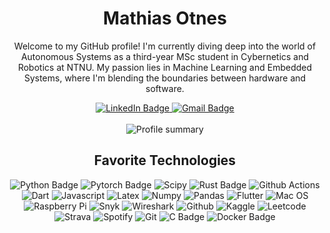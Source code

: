 <div align="center">
  <h1>Mathias Otnes</h1>
  <p>Welcome to my GitHub profile! I'm currently diving deep into the world of Autonomous Systems as a third-year MSc student in Cybernetics and Robotics at NTNU. My passion lies in Machine Learning and Embedded Systems, where I'm blending the boundaries between hardware and software.</p>
  
  <!-- LinkedIn Badge -->
  <a href="https://www.linkedin.com/in/mathias-otnes-143912231/">
    <img src="https://img.shields.io/badge/LinkedIn-0077B5?style=for-the-badge&logo=linkedin&logoColor=white" alt="LinkedIn Badge">
  </a>
  <a href="mailto:Mathias.otnes@gmail.com">
    <img src="https://img.shields.io/badge/Gmail-D14836?style=for-the-badge&logo=gmail&logoColor=white" alt="Gmail Badge">
  </a>

  <br>
  <br>
  
  <!-- GitHub Stats Graph -->
  <img src="https://github-profile-summary-cards.vercel.app/api/cards/profile-details?username=Mathiasotnes&theme=github_dark" alt="Profile summary">
  

  <H2>Favorite Technologies</H2>
  <!-- Technologies Badges -->
  <img src="https://img.shields.io/badge/Python-FFD43B?style=for-the-badge&logo=python&logoColor=blue" alt="Python Badge">
  <img src="https://img.shields.io/badge/PyTorch-EE4C2C?style=for-the-badge&logo=pytorch&logoColor=white" alt="Pytorch Badge">
  <img src="https://img.shields.io/badge/SciPy-654FF0?style=for-the-badge&logo=SciPy&logoColor=white" alt="Scipy">
  <img src="https://img.shields.io/badge/Rust-black?style=for-the-badge&logo=rust&logoColor=#E57324" alt="Rust Badge">
  <img src="https://img.shields.io/badge/Github%20Actions-282a2e?style=for-the-badge&logo=githubactions&logoColor=367cfe" alt="Github Actions">
  <img src="https://img.shields.io/badge/Dart-0175C2?style=for-the-badge&logo=dart&logoColor=white" alt="Dart">
  <img src="https://img.shields.io/badge/JavaScript-323330?style=for-the-badge&logo=javascript&logoColor=F7DF1E" alt="Javascript">
  <img src="https://img.shields.io/badge/LaTeX-47A141?style=for-the-badge&logo=LaTeX&logoColor=white" alt="Latex">
  <img src="https://img.shields.io/badge/Numpy-777BB4?style=for-the-badge&logo=numpy&logoColor=white" alt="Numpy">
  <img src="https://img.shields.io/badge/Pandas-2C2D72?style=for-the-badge&logo=pandas&logoColor=white" alt="Pandas">
  <img src="https://img.shields.io/badge/Flutter-02569B?style=for-the-badge&logo=flutter&logoColor=white" alt="Flutter">
  <img src="https://img.shields.io/badge/mac%20os-000000?style=for-the-badge&logo=apple&logoColor=white" alt="Mac OS">
  <img src="https://img.shields.io/badge/Raspberry%20Pi-A22846?style=for-the-badge&logo=Raspberry%20Pi&logoColor=white" alt="Raspberry Pi">
  <img src="https://img.shields.io/badge/Snyk-4C4A73?style=for-the-badge&logo=snyk&logoColor=white" alt="Snyk">
  <img src="https://img.shields.io/badge/Wireshark-1679A7?style=for-the-badge&logo=Wireshark&logoColor=white" alt="Wireshark">
  <img src="https://img.shields.io/badge/GitHub-100000?style=for-the-badge&logo=github&logoColor=white" alt="Github">
  <img src="https://img.shields.io/badge/Kaggle-20BEFF?style=for-the-badge&logo=Kaggle&logoColor=white" alt="Kaggle">
  <img src="https://img.shields.io/badge/-LeetCode-FFA116?style=for-the-badge&logo=LeetCode&logoColor=black" alt="Leetcode">
  <img src="https://img.shields.io/badge/Strava-FC4C02?style=for-the-badge&logo=strava&logoColor=white" alt="Strava">
  <img src="https://img.shields.io/badge/Spotify-1ED760?&style=for-the-badge&logo=spotify&logoColor=white" alt="Spotify">
  <img src="https://img.shields.io/badge/GIT-E44C30?style=for-the-badge&logo=git&logoColor=white" alt="Git">
  <img src="https://img.shields.io/badge/C-00599C?style=for-the-badge&logo=c&logoColor=white" alt="C Badge">
  <img src="https://img.shields.io/badge/Docker-2CA5E0?style=for-the-badge&logo=docker&logoColor=white" alt="Docker Badge">
</div>


